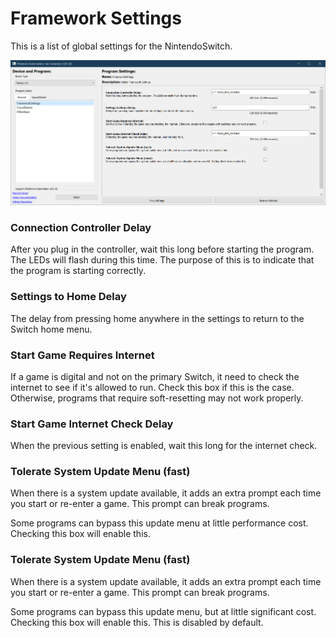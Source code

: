 # Framework Settings

This is a list of global settings for the NintendoSwitch.

<img src="images/FrameworkSettings.png">

### Connection Controller Delay

After you plug in the controller, wait this long before starting the program. The LEDs will flash during this time.
The purpose of this is to indicate that the program is starting correctly.

### Settings to Home Delay

The delay from pressing home anywhere in the settings to return to the Switch home menu.

### Start Game Requires Internet

If a game is digital and not on the primary Switch, it need to check the internet to see if it's allowed to run.
Check this box if this is the case. Otherwise, programs that require soft-resetting may not work properly.

### Start Game Internet Check Delay

When the previous setting is enabled, wait this long for the internet check.

### Tolerate System Update Menu (fast)

When there is a system update available, it adds an extra prompt each time you start or re-enter a game. This prompt can break programs.

Some programs can bypass this update menu at little performance cost. Checking this box will enable this.

### Tolerate System Update Menu (fast)

When there is a system update available, it adds an extra prompt each time you start or re-enter a game. This prompt can break programs.

Some programs can bypass this update menu, but at little significant cost. Checking this box will enable this. This is disabled by default.


